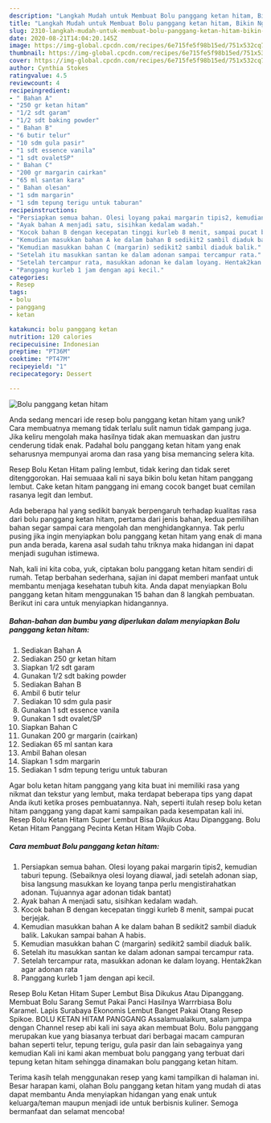 ```yaml
---
description: "Langkah Mudah untuk Membuat Bolu panggang ketan hitam, Bikin Ngiler"
title: "Langkah Mudah untuk Membuat Bolu panggang ketan hitam, Bikin Ngiler"
slug: 2310-langkah-mudah-untuk-membuat-bolu-panggang-ketan-hitam-bikin-ngiler
date: 2020-08-21T14:04:20.145Z
image: https://img-global.cpcdn.com/recipes/6e715fe5f98b15ed/751x532cq70/bolu-panggang-ketan-hitam-foto-resep-utama.jpg
thumbnail: https://img-global.cpcdn.com/recipes/6e715fe5f98b15ed/751x532cq70/bolu-panggang-ketan-hitam-foto-resep-utama.jpg
cover: https://img-global.cpcdn.com/recipes/6e715fe5f98b15ed/751x532cq70/bolu-panggang-ketan-hitam-foto-resep-utama.jpg
author: Cynthia Stokes
ratingvalue: 4.5
reviewcount: 4
recipeingredient:
- " Bahan A"
- "250 gr ketan hitam"
- "1/2 sdt garam"
- "1/2 sdt baking powder"
- " Bahan B"
- "6 butir telur"
- "10 sdm gula pasir"
- "1 sdt essence vanila"
- "1 sdt ovaletSP"
- " Bahan C"
- "200 gr margarin cairkan"
- "65 ml santan kara"
- " Bahan olesan"
- "1 sdm margarin"
- "1 sdm tepung terigu untuk taburan"
recipeinstructions:
- "Persiapkan semua bahan. Olesi loyang pakai margarin tipis2, kemudian taburi tepung. (Sebaiknya olesi loyang diawal, jadi setelah adonan siap, bisa langsung masukkan ke loyang tanpa perlu mengistirahatkan adonan. Tujuannya agar adonan tidak bantat)"
- "Ayak bahan A menjadi satu, sisihkan kedalam wadah."
- "Kocok bahan B dengan kecepatan tinggi kurleb 8 menit, sampai pucat berjejak."
- "Kemudian masukkan bahan A ke dalam bahan B sedikit2 sambil diaduk balik. Lakukan sampai bahan A habis."
- "Kemudian masukkan bahan C (margarin) sedikit2 sambil diaduk balik."
- "Setelah itu masukkan santan ke dalam adonan sampai tercampur rata."
- "Setelah tercampur rata, masukkan adonan ke dalam loyang. Hentak2kan agar adonan rata"
- "Panggang kurleb 1 jam dengan api kecil."
categories:
- Resep
tags:
- bolu
- panggang
- ketan

katakunci: bolu panggang ketan 
nutrition: 120 calories
recipecuisine: Indonesian
preptime: "PT36M"
cooktime: "PT47M"
recipeyield: "1"
recipecategory: Dessert

---
```



![Bolu panggang ketan hitam](https://img-global.cpcdn.com/recipes/6e715fe5f98b15ed/751x532cq70/bolu-panggang-ketan-hitam-foto-resep-utama.jpg)

Anda sedang mencari ide resep bolu panggang ketan hitam yang unik? Cara membuatnya memang tidak terlalu sulit namun tidak gampang juga. Jika keliru mengolah maka hasilnya tidak akan memuaskan dan justru cenderung tidak enak. Padahal bolu panggang ketan hitam yang enak seharusnya mempunyai aroma dan rasa yang bisa memancing selera kita.

Resep Bolu Ketan Hitam paling lembut, tidak kering dan tidak seret ditenggorokan. Hai semuaaa kali ni saya bikin bolu ketan hitam panggang lembut. Cake ketan hitam panggang ini emang cocok banget buat cemilan rasanya legit dan lembut.

Ada beberapa hal yang sedikit banyak berpengaruh terhadap kualitas rasa dari bolu panggang ketan hitam, pertama dari jenis bahan, kedua pemilihan bahan segar sampai cara mengolah dan menghidangkannya. Tak perlu pusing jika ingin menyiapkan bolu panggang ketan hitam yang enak di mana pun anda berada, karena asal sudah tahu triknya maka hidangan ini dapat menjadi suguhan istimewa.


Nah, kali ini kita coba, yuk, ciptakan bolu panggang ketan hitam sendiri di rumah. Tetap berbahan sederhana, sajian ini dapat memberi manfaat untuk membantu menjaga kesehatan tubuh kita. Anda dapat menyiapkan Bolu panggang ketan hitam menggunakan 15 bahan dan 8 langkah pembuatan. Berikut ini cara untuk menyiapkan hidangannya.

<!--inarticleads1-->

##### Bahan-bahan dan bumbu yang diperlukan dalam menyiapkan Bolu panggang ketan hitam:

1. Sediakan  Bahan A
1. Sediakan 250 gr ketan hitam
1. Siapkan 1/2 sdt garam
1. Gunakan 1/2 sdt baking powder
1. Sediakan  Bahan B
1. Ambil 6 butir telur
1. Sediakan 10 sdm gula pasir
1. Gunakan 1 sdt essence vanila
1. Gunakan 1 sdt ovalet/SP
1. Siapkan  Bahan C
1. Gunakan 200 gr margarin (cairkan)
1. Sediakan 65 ml santan kara
1. Ambil  Bahan olesan
1. Siapkan 1 sdm margarin
1. Sediakan 1 sdm tepung terigu untuk taburan


Agar bolu ketan hitam panggang yang kita buat ini memiliki rasa yang nikmat dan tekstur yang lembut, maka terdapat beberapa tips yang dapat Anda ikuti ketika proses pembuatannya. Nah, seperti itulah resep bolu ketan hitam panggang yang dapat kami sampaikan pada kesempatan kali ini. Resep Bolu Ketan Hitam Super Lembut Bisa Dikukus Atau Dipanggang. Bolu Ketan Hitam Panggang Pecinta Ketan Hitam Wajib Coba. 

<!--inarticleads2-->

##### Cara membuat Bolu panggang ketan hitam:

1. Persiapkan semua bahan. Olesi loyang pakai margarin tipis2, kemudian taburi tepung. (Sebaiknya olesi loyang diawal, jadi setelah adonan siap, bisa langsung masukkan ke loyang tanpa perlu mengistirahatkan adonan. Tujuannya agar adonan tidak bantat)
1. Ayak bahan A menjadi satu, sisihkan kedalam wadah.
1. Kocok bahan B dengan kecepatan tinggi kurleb 8 menit, sampai pucat berjejak.
1. Kemudian masukkan bahan A ke dalam bahan B sedikit2 sambil diaduk balik. Lakukan sampai bahan A habis.
1. Kemudian masukkan bahan C (margarin) sedikit2 sambil diaduk balik.
1. Setelah itu masukkan santan ke dalam adonan sampai tercampur rata.
1. Setelah tercampur rata, masukkan adonan ke dalam loyang. Hentak2kan agar adonan rata
1. Panggang kurleb 1 jam dengan api kecil.


Resep Bolu Ketan Hitam Super Lembut Bisa Dikukus Atau Dipanggang. Membuat Bolu Sarang Semut Pakai Panci Hasilnya Warrrbiasa Bolu Karamel. Lapis Surabaya Ekonomis Lembut Banget Pakai Otang Resep Spikoe. BOLU KETAN HITAM PANGGANG Assalamualaikum, salam jumpa dengan Channel resep abi kali ini saya akan membuat Bolu. Bolu panggang merupakan kue yang biasanya terbuat dari berbagai macam campuran bahan seperti telur, tepung terigu, gula pasir dan lain sebagainya yang kemudian Kali ini kami akan membuat bolu panggang yang terbuat dari tepung ketan hitam sehingga dinamakan bolu panggang ketan hitam. 

Terima kasih telah menggunakan resep yang kami tampilkan di halaman ini. Besar harapan kami, olahan Bolu panggang ketan hitam yang mudah di atas dapat membantu Anda menyiapkan hidangan yang enak untuk keluarga/teman maupun menjadi ide untuk berbisnis kuliner. Semoga bermanfaat dan selamat mencoba!
